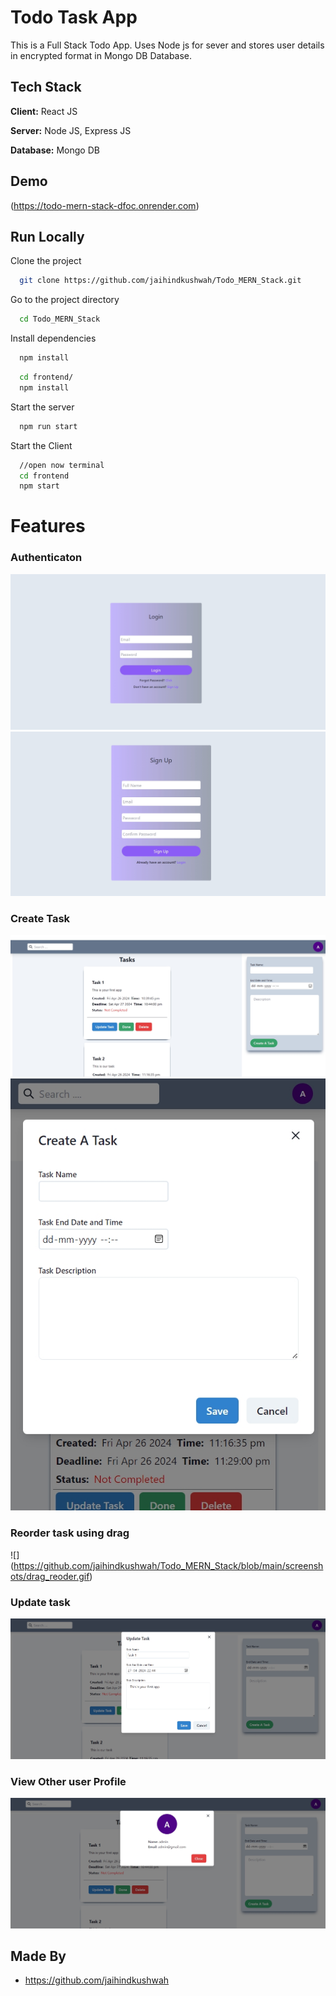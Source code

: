 
# Todo Task App

This is a Full Stack Todo App.
Uses Node js for sever and stores user details in encrypted format in Mongo DB Database.
## Tech Stack

**Client:** React JS

**Server:** Node JS, Express JS

**Database:** Mongo DB
  
## Demo

(https://todo-mern-stack-dfoc.onrender.com)

## Run Locally

Clone the project

```bash
  git clone https://github.com/jaihindkushwah/Todo_MERN_Stack.git
```

Go to the project directory

```bash
  cd Todo_MERN_Stack
```

Install dependencies

```bash
  npm install
```

```bash
  cd frontend/
  npm install
```

Start the server

```bash
  npm run start
```
Start the Client

```bash
  //open now terminal
  cd frontend
  npm start
```

  
# Features

### Authenticaton
![](https://github.com/jaihindkushwah/Todo_MERN_Stack/blob/main/screenshots/login.jpeg)
![](https://github.com/jaihindkushwah/Todo_MERN_Stack/blob/main/screenshots/register.jpeg)
### Create Task
![](https://github.com/jaihindkushwah/Todo_MERN_Stack/blob/main/screenshots/laptop_view.jpeg)
![](https://github.com/jaihindkushwah/Todo_MERN_Stack/blob/main/screenshots/create_task_in_mobile.jpeg)
### Reorder task using drag
![] (https://github.com/jaihindkushwah/Todo_MERN_Stack/blob/main/screenshots/drag_reoder.gif)
### Update task
![](https://github.com/jaihindkushwah/Todo_MERN_Stack/blob/main/screenshots/update_task%20in_web.jpeg)
### View Other user Profile
![](https://github.com/jaihindkushwah/Todo_MERN_Stack/blob/main/screenshots/profile.jpeg)
## Made By

- https://github.com/jaihindkushwah

  
